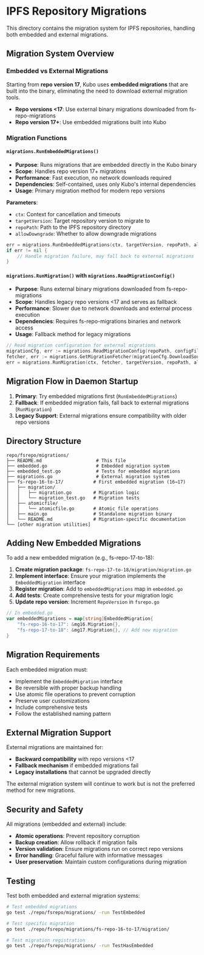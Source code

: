 # IPFS Repository Migrations

This directory contains the migration system for IPFS repositories, handling both embedded and external migrations.

## Migration System Overview

### Embedded vs External Migrations

Starting from **repo version 17**, Kubo uses **embedded migrations** that are built into the binary, eliminating the need to download external migration tools.

- **Repo versions <17**: Use external binary migrations downloaded from fs-repo-migrations
- **Repo version 17+**: Use embedded migrations built into Kubo

### Migration Functions

#### `migrations.RunEmbeddedMigrations()`
- **Purpose**: Runs migrations that are embedded directly in the Kubo binary
- **Scope**: Handles repo version 17+ migrations
- **Performance**: Fast execution, no network downloads required
- **Dependencies**: Self-contained, uses only Kubo's internal dependencies
- **Usage**: Primary migration method for modern repo versions

**Parameters**:
- `ctx`: Context for cancellation and timeouts
- `targetVersion`: Target repository version to migrate to
- `repoPath`: Path to the IPFS repository directory
- `allowDowngrade`: Whether to allow downgrade migrations

```go
err = migrations.RunEmbeddedMigrations(ctx, targetVersion, repoPath, allowDowngrade)
if err != nil {
    // Handle migration failure, may fall back to external migrations
}
```

#### `migrations.RunMigration()` with `migrations.ReadMigrationConfig()`
- **Purpose**: Runs external binary migrations downloaded from fs-repo-migrations
- **Scope**: Handles legacy repo versions <17 and serves as fallback
- **Performance**: Slower due to network downloads and external process execution
- **Dependencies**: Requires fs-repo-migrations binaries and network access
- **Usage**: Fallback method for legacy migrations

```go
// Read migration configuration for external migrations
migrationCfg, err := migrations.ReadMigrationConfig(repoPath, configFile)
fetcher, err := migrations.GetMigrationFetcher(migrationCfg.DownloadSources, ...)
err = migrations.RunMigration(ctx, fetcher, targetVersion, repoPath, allowDowngrade)
```

## Migration Flow in Daemon Startup

1. **Primary**: Try embedded migrations first (`RunEmbeddedMigrations`)
2. **Fallback**: If embedded migration fails, fall back to external migrations (`RunMigration`)
3. **Legacy Support**: External migrations ensure compatibility with older repo versions

## Directory Structure

```
repo/fsrepo/migrations/
├── README.md                    # This file
├── embedded.go                  # Embedded migration system
├── embedded_test.go             # Tests for embedded migrations
├── migrations.go                # External migration system
├── fs-repo-16-to-17/           # First embedded migration (16→17)
│   ├── migration/
│   │   ├── migration.go        # Migration logic
│   │   └── migration_test.go   # Migration tests
│   ├── atomicfile/
│   │   └── atomicfile.go       # Atomic file operations
│   ├── main.go                 # Standalone migration binary
│   └── README.md               # Migration-specific documentation
└── [other migration utilities]
```

## Adding New Embedded Migrations

To add a new embedded migration (e.g., fs-repo-17-to-18):

1. **Create migration package**: `fs-repo-17-to-18/migration/migration.go`
2. **Implement interface**: Ensure your migration implements the `EmbeddedMigration` interface
3. **Register migration**: Add to `embeddedMigrations` map in `embedded.go`
4. **Add tests**: Create comprehensive tests for your migration logic
5. **Update repo version**: Increment `RepoVersion` in `fsrepo.go`

```go
// In embedded.go
var embeddedMigrations = map[string]EmbeddedMigration{
    "fs-repo-16-to-17": &mg16.Migration{},
    "fs-repo-17-to-18": &mg17.Migration{}, // Add new migration
}
```

## Migration Requirements

Each embedded migration must:
- Implement the `EmbeddedMigration` interface
- Be reversible with proper backup handling
- Use atomic file operations to prevent corruption
- Preserve user customizations
- Include comprehensive tests
- Follow the established naming pattern

## External Migration Support

External migrations are maintained for:
- **Backward compatibility** with repo versions <17
- **Fallback mechanism** if embedded migrations fail
- **Legacy installations** that cannot be upgraded directly

The external migration system will continue to work but is not the preferred method for new migrations.

## Security and Safety

All migrations (embedded and external) include:
- **Atomic operations**: Prevent repository corruption
- **Backup creation**: Allow rollback if migration fails
- **Version validation**: Ensure migrations run on correct repo versions
- **Error handling**: Graceful failure with informative messages
- **User preservation**: Maintain custom configurations during migration

## Testing

Test both embedded and external migration systems:

```bash
# Test embedded migrations
go test ./repo/fsrepo/migrations/ -run TestEmbedded

# Test specific migration
go test ./repo/fsrepo/migrations/fs-repo-16-to-17/migration/

# Test migration registration
go test ./repo/fsrepo/migrations/ -run TestHasEmbedded
```